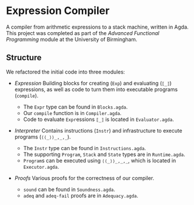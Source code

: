# Expression Compiler

A compiler from arithmetic expressions to a stack machine, written in Agda. This project was completed as part of the *Advanced Functional Programming* module at the University of Birmingham.

## Structure

We refactored the initial code into three modules:

 - *Expression*
   Building blocks for creating (`Exp`) and evaluating (`⟦_⟧`) expressions, as well as code to turn them into executable programs (`compile`).
    - The `Expr` type can be found in `Blocks.agda`.
    - Our `compile` function is in `Compiler.agda`.
    - Code to evaluate `Expr`essions `⟦_⟧` is located in `Evaluator.agda`.

 - *Interpreter*
   Contains instructions (`Instr`) and infrastructure to execute programs (`⟨⟨_⟩⟩_,_,_`).
    - The `Instr` type can be found in `Instructions.agda`.
    - The supporting `Program`, `Stack` and `State`  types are in `Runtime.agda`.
    - `Program`s can be executed using `⟨⟨_⟩⟩_,_,_`, which is located in `Executor.agda`.

 - *Proofs*
   Various proofs for the correctness of our compiler.
    - `sound` can be found in `Soundness.agda`.
    - `adeq` and `adeq-fail` proofs are in `Adequacy.agda`.
